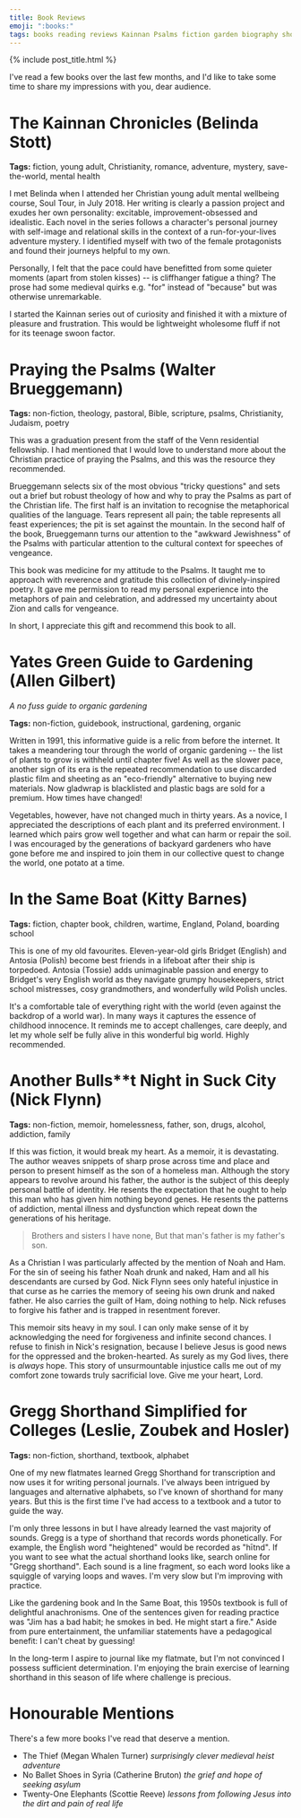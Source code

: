 ```yaml
---
title: Book Reviews
emoji: ":books:"
tags: books reading reviews Kainnan Psalms fiction garden biography shorthand
---
```


{% include post_title.html %}

I've read a few books over the last few months, and I'd like to take some time to share my impressions with you, dear audience.

# The Kainnan Chronicles (Belinda Stott)
**Tags:** fiction, young adult, Christianity, romance, adventure, mystery, save-the-world, mental health

I met Belinda when I attended her Christian young adult mental wellbeing course, Soul Tour, in July 2018. Her writing is clearly a passion project and exudes her own personality: excitable, improvement-obsessed and idealistic. Each novel in the series follows a character's personal journey with self-image and relational skills in the context of a run-for-your-lives adventure mystery. I identified myself with two of the female protagonists and found their journeys helpful to my own.

Personally, I felt that the pace could have benefitted from some quieter moments (apart from stolen kisses) -- is cliffhanger fatigue a thing? The prose had some medieval quirks e.g. "for" instead of "because" but was otherwise unremarkable. 

I started the Kainnan series out of curiosity and finished it with a mixture of pleasure and frustration. This would be lightweight wholesome fluff if not for its teenage swoon factor.

# Praying the Psalms (Walter Brueggemann)
**Tags:** non-fiction, theology, pastoral, Bible, scripture, psalms, Christianity, Judaism, poetry

This was a graduation present from the staff of the Venn residential fellowship. I had mentioned that I would love to understand more about the Christian practice of praying the Psalms, and this was the resource they recommended.

Brueggemann selects six of the most obvious "tricky questions" and sets out a brief but robust theology of how and why to pray the Psalms as part of the Christian life. The first half is an invitation to recognise the metaphorical qualities of the language. Tears represent all pain; the table represents all feast experiences; the pit is set against the mountain. In the second half of the book, Brueggemann turns our attention to the "awkward Jewishness" of the Psalms with particular attention to the cultural context for speeches of vengeance. 

This book was medicine for my attitude to the Psalms. It taught me to approach with reverence and gratitude this collection of divinely-inspired poetry. It gave me permission to read my personal experience into the metaphors of pain and celebration, and addressed my uncertainty about Zion and calls for vengeance. 

In short, I appreciate this gift and recommend this book to all.

# Yates Green Guide to Gardening (Allen Gilbert)
_A no fuss guide to organic gardening_

**Tags:** non-fiction, guidebook, instructional, gardening, organic

Written in 1991, this informative guide is a relic from before the internet. It takes a meandering tour through the world of organic gardening -- the list of plants to grow is withheld until chapter five! As well as the slower pace, another sign of its era is the repeated recommendation to use discarded plastic film and sheeting as an "eco-friendly" alternative to buying new materials. Now gladwrap is blacklisted and plastic bags are sold for a premium. How times have changed!

Vegetables, however, have not changed much in thirty years. As a novice, I appreciated the descriptions of each plant and its preferred environment. I learned which pairs grow well together and what can harm or repair the soil. I was encouraged by the generations of backyard gardeners who have gone before me and inspired to join them in our collective quest to change the world, one potato at a time.

# In the Same Boat (Kitty Barnes)
**Tags:** fiction, chapter book, children, wartime, England, Poland, boarding school

This is one of my old favourites. Eleven-year-old girls Bridget (English) and Antosia (Polish) become best friends in a lifeboat after their ship is torpedoed. Antosia (Tossie) adds unimaginable passion and energy to Bridget's very English world as they navigate grumpy housekeepers, strict school mistresses, cosy grandmothers, and wonderfully wild Polish uncles. 

It's a comfortable tale of everything right with the world (even against the backdrop of a world war). In many ways it captures the essence of childhood innocence. It reminds me to accept challenges, care deeply, and let my whole self be fully alive in this wonderful big world. Highly recommended.

# Another Bulls**t Night in Suck City (Nick Flynn)
**Tags:** non-fiction, memoir, homelessness, father, son, drugs, alcohol, addiction, family

If this was fiction, it would break my heart. As a memoir, it is devastating. The author weaves snippets of sharp prose across time and place and person to present himself as the son of a homeless man. Although the story appears to revolve around his father, the author is the subject of this deeply personal battle of identity. He resents the expectation that he ought to help this man who has given him nothing beyond genes. He resents the patterns of addiction, mental illness and dysfunction which repeat down the generations of his heritage.

> Brothers and sisters I have none,
> But that man's father is my father's son.

As a Christian I was particularly affected by the mention of Noah and Ham. For the sin of seeing his father Noah drunk and naked, Ham and all his descendants are cursed by God. Nick Flynn sees only hateful injustice in that curse as he carries the memory of seeing his own drunk and naked father. He also carries the guilt of Ham, doing nothing to help. Nick refuses to forgive his father and is trapped in resentment forever.

This memoir sits heavy in my soul. I can only make sense of it by acknowledging the need for forgiveness and infinite second chances. I refuse to finish in Nick's resignation, because I believe Jesus is good news for the oppressed and the broken-hearted. As surely as my God lives, there is _always_ hope. This story of unsurmountable injustice calls me out of my comfort zone towards truly sacrificial love. Give me your heart, Lord.

# Gregg Shorthand Simplified for Colleges (Leslie, Zoubek and Hosler)
**Tags:** non-fiction, shorthand, textbook, alphabet

One of my new flatmates learned Gregg Shorthand for transcription and now uses it for writing personal journals. I've always been intrigued by languages and alternative alphabets, so I've known of shorthand for many years. But this is the first time I've had access to a textbook and a tutor to guide the way.

I'm only three lessons in but I have already learned the vast majority of sounds. Gregg is a type of shorthand that records words phonetically. For example, the English word "heightened" would be recorded as "hītnd". If you want to see what the actual shorthand looks like, search online for "Gregg shorthand". Each sound is a line fragment, so each word looks like a squiggle of varying loops and waves. I'm very slow but I'm improving with practice. 

Like the gardening book and In the Same Boat, this 1950s textbook is full of delightful anachronisms. One of the sentences given for reading practice was "Jim has a bad habit; he smokes in bed. He might start a fire." Aside from pure entertainment, the unfamiliar statements have a pedagogical benefit: I can't cheat by guessing!

In the long-term I aspire to journal like my flatmate, but I'm not convinced I possess sufficient determination. I'm enjoying the brain exercise of learning shorthand in this season of life where challenge is precious. 

# Honourable Mentions

There's a few more books I've read that deserve a mention.

- The Thief (Megan Whalen Turner) _surprisingly clever medieval heist adventure_
- No Ballet Shoes in Syria (Catherine Bruton) _the grief and hope of seeking asylum_
- Twenty-One Elephants (Scottie Reeve) _lessons from following Jesus into the dirt and pain of real life_